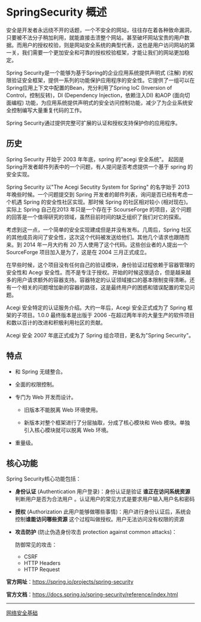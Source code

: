 # SpringSecurity 概述

安全是开发者永远绕不开的话题，一个不安全的网站，往往存在着各种致命漏洞，只要被不法分子稍加利用，就能直接击溃整个网站，甚至破坏网站宝贵的用户数据。而用户的授权校验，则是网站安全系统的典型代表，这也是用户访问网站的第一关，我们需要一个更加安全和可靠的授权校验框架，才能让我们的网站更加稳定。

Spring Security是一个能够为基于Spring的企业应用系统提供声明式 (注解) 的权限验证安全框架，提供一系列的功能保护应用程序的安全性。它提供了一组可以在Spring应用上下文中配置的Bean，充分利用了Spring IoC (Inversion of Control，控制反转)，DI (Dependency Injection，依赖注入DI) 和AOP (面向切面编程) 功能，为应用系统提供声明式的安全访问控制功能，减少了为企业系统安全控制编写大量重复代码的工作。 

Spring Security通过提供完整可扩展的认证和授权支持保护你的应用程序。

## 历史

Spring Security 开始于 2003 年年底，spring 的"acegi 安全系统"。 起因是 Spring开发者邮件列表中的一个问题，有人提问是否考虑提供一个基于 spring 的安全实现。

Spring Security 以"The Acegi Secutity System for Spring" 的名字始于 2013 年晚些时候。一个问题提交到 Spring 开发者的邮件列表，询问是否已经有考虑一个机遇 Spring 的安全性社区实现。那时候 Spring 的社区相对较小 (相对现在)。实际上 Spring 自己在2013 年只是一个存在于 ScourseForge 的项目，这个问题的回答是一个值得研究的领域，虽然目前时间的缺乏组织了我们对它的探索。

考虑到这一点，一个简单的安全实现建成但是并没有发布。几周后，Spring 社区的其他成员询问了安全性，这次这个代码被发送给他们。其他几个请求也跟随而来。到 2014 年一月大约有 20 万人使用了这个代码。这些创业者的人提出一个 SourceForge 项目加入是为了，这是在 2004 三月正式成立。

在早些时候，这个项目没有任何自己的验证模块，身份验证过程依赖于容器管理的安全性和 Acegi 安全性。而不是专注于授权。开始的时候这很适合，但是越来越多的用户请求额外的容器支持。容器特定的认证领域接口的基本限制变得清晰。还有一个相关的问题增加新的容器的路径，这是最终用户的困惑和错误配置的常见问题。

Acegi 安全特定的认证服务介绍。大约一年后，Acegi 安全正式成为了 Spring 框架的子项目。1.0.0 最终版本是出版于 2006 -在超过两年半的大量生产的软件项目和数以百计的改进和积极利用社区的贡献。

Acegi 安全 2007 年底正式成为了 Spring 组合项目，更名为"Spring Security"。

## 特点

- 和 Spring 无缝整合。

- 全面的权限控制。

- 专门为 Web 开发而设计。

  - 旧版本不能脱离 Web 环境使用。

  - 新版本对整个框架进行了分层抽取，分成了核心模块和 Web 模块。单独引入核心模块就可以脱离 Web 环境。

- 重量级。

## 核心功能

Spring Security核心功能包括：

- **身份认证** (Authentication 用户登录)：身份认证是验证 **谁正在访问系统资源** 判断用户是否为合法用户 。认证用户的常见方式是要求用户输入用户名和密码  

- **授权** (Authorization 此用户能够做哪些事情)：用户进行身份认证后，系统会控制**谁能访问哪些资源** 这个过程叫做授权。用户无法访问没有权限的资源

- **攻击防护** (防止伪造身份攻击 protection against common attacks)：

  防御常见的攻击：

  - CSRF
  - HTTP Headers
  - HTTP Request

**官方网址**：https://spring.io/projects/spring-security


**官方文档**：https://docs.spring.io/spring-security/reference/index.html

****

[网络安全基础](../../../../../Other/NetworkSecurity/README.md)
